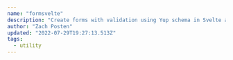 ```yaml
---
name: "formsvelte"
description: "Create forms with validation using Yup schema in Svelte applications."
author: "Zach Posten"
updated: "2022-07-29T19:27:13.513Z"
tags: 
  - utility
---
```


